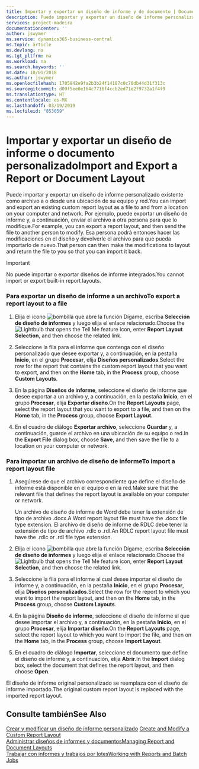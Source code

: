```yaml
---
title: Importar y exportar un diseño de informe y de documento | Documentos de Microsoft
description: Puede importar y exportar un diseño de informe personalizado existente como archivo a o desde una ubicación de su equipo y red.
services: project-madeira
documentationcenter: ''
author: jswymer
ms.service: dynamics365-business-central
ms.topic: article
ms.devlang: na
ms.tgt_pltfrm: na
ms.workload: na
ms.search.keywords: ''
ms.date: 10/01/2018
ms.author: jswymer
ms.openlocfilehash: 1705942e9fa2b3b24f14187c0c70db44d31f313c
ms.sourcegitcommit: d09f5ee0e164c7716f4ccb2ed71e2f9732a1f4f9
ms.translationtype: HT
ms.contentlocale: es-MX
ms.lasthandoff: 03/19/2019
ms.locfileid: "853059"
---
```

# <a name="import-and-export-a-report-or-document-layout"></a><span data-ttu-id="2dea1-103">Importar y exportar un diseño de informe o documento personalizado</span><span class="sxs-lookup"><span data-stu-id="2dea1-103">Import and Export a Report or Document Layout</span></span>
<span data-ttu-id="2dea1-104">Puede importar y exportar un diseño de informe personalizado existente como archivo a o desde una ubicación de su equipo y red.</span><span class="sxs-lookup"><span data-stu-id="2dea1-104">You can import and export an existing custom report layout as a file to and from a location on your computer and network.</span></span> <span data-ttu-id="2dea1-105">Por ejemplo, puede exportar un diseño de informe y, a continuación, enviar el archivo a otra persona para que lo modifique.</span><span class="sxs-lookup"><span data-stu-id="2dea1-105">For example, you can export a report layout, and then send the file to another person to modify.</span></span> <span data-ttu-id="2dea1-106">Esa persona podrá entonces hacer las modificaciones en el diseño y devolverle el archivo para que pueda importarlo de nuevo.</span><span class="sxs-lookup"><span data-stu-id="2dea1-106">That person can then make the modifications to layout and return the file to you so that you can import it back.</span></span>  

> [!IMPORTANT]  
>  <span data-ttu-id="2dea1-107">No puede importar o exportar diseños de informe integrados.</span><span class="sxs-lookup"><span data-stu-id="2dea1-107">You cannot import or export built-in report layouts.</span></span>  

### <a name="to-export-a-report-layout-to-a-file"></a><span data-ttu-id="2dea1-108">Para exportar un diseño de informe a un archivo</span><span class="sxs-lookup"><span data-stu-id="2dea1-108">To export a report layout to a file</span></span>  

1.  <span data-ttu-id="2dea1-109">Elija el icono ![bombilla que abre la función Dígame](media/ui-search/search_small.png "Dígame que desea hacer"), escriba **Selección de diseño de informes** y luego elija el enlace relacionado.</span><span class="sxs-lookup"><span data-stu-id="2dea1-109">Choose the ![Lightbulb that opens the Tell Me feature](media/ui-search/search_small.png "Tell me what you want to do") icon, enter **Report Layout Selection**, and then choose the related link.</span></span>  

2.  <span data-ttu-id="2dea1-110">Seleccione la fila para el informe que contenga con el diseño personalizado que desee exportar y, a continuación, en la pestaña **Inicio**, en el grupo **Procesar**, elija **Diseños personalizados**.</span><span class="sxs-lookup"><span data-stu-id="2dea1-110">Select the row for the report that contains the custom report layout that you want to export, and then on the **Home** tab, in the **Process** group, choose **Custom Layouts**.</span></span>  

3.  <span data-ttu-id="2dea1-111">En la página **Diseños de informe**, seleccione el diseño de informe que desee exportar a un archivo y, a continuación, en la pestaña **Inicio**, en el grupo **Procesar**, elija **Exportar diseño**.</span><span class="sxs-lookup"><span data-stu-id="2dea1-111">On the **Report Layouts** page, select the report layout that you want to export to a file, and then on the **Home** tab, in the **Process** group, choose **Export Layout**.</span></span>  

4.  <span data-ttu-id="2dea1-112">En el cuadro de diálogo **Exportar archivo**, seleccione **Guardar** y, a continuación, guarde el archivo en una ubicación de su equipo o red.</span><span class="sxs-lookup"><span data-stu-id="2dea1-112">In the **Export File** dialog box, choose **Save**, and then save the file to a location on your computer or network.</span></span>  

### <a name="to-import-a-report-layout-file"></a><span data-ttu-id="2dea1-113">Para importar un archivo de diseño de informe</span><span class="sxs-lookup"><span data-stu-id="2dea1-113">To import a report layout file</span></span>  

1.  <span data-ttu-id="2dea1-114">Asegúrese de que el archivo correspondiente que define el diseño de informe está disponible en el equipo o en la red.</span><span class="sxs-lookup"><span data-stu-id="2dea1-114">Make sure that the relevant file that defines the report layout is available on your computer or network.</span></span>  

     <span data-ttu-id="2dea1-115">Un archivo de diseño de informe de Word debe tener la extensión de tipo de archivo .docx.</span><span class="sxs-lookup"><span data-stu-id="2dea1-115">A Word report layout file must have the .docx file type extension.</span></span> <span data-ttu-id="2dea1-116">El archivo de diseño de informe de RDLC debe tener la extensión de tipo de archivo .rdlc o .rdl.</span><span class="sxs-lookup"><span data-stu-id="2dea1-116">An RDLC report layout file must have the .rdlc or .rdl file type extension.</span></span>  

2.  <span data-ttu-id="2dea1-117">Elija el icono ![bombilla que abre la función Dígame](media/ui-search/search_small.png "Dígame que desea hacer"), escriba **Selección de diseño de informes** y luego elija el enlace relacionado.</span><span class="sxs-lookup"><span data-stu-id="2dea1-117">Choose the ![Lightbulb that opens the Tell Me feature](media/ui-search/search_small.png "Tell me what you want to do") icon, enter **Report Layout Selection**, and then choose the related link.</span></span>  

3.  <span data-ttu-id="2dea1-118">Seleccione la fila para el informe al cual desee importar el diseño de informe y, a continuación, en la pestaña **Inicio**, en el grupo **Procesar**, elija **Diseños personalizados**.</span><span class="sxs-lookup"><span data-stu-id="2dea1-118">Select the row for the report to which you want to import the report layout, and then on the **Home** tab, in the **Process** group, choose **Custom Layouts**.</span></span>  

4.  <span data-ttu-id="2dea1-119">En la página **Diseño de informe**, seleccione el diseño de informe al que desee importar el archivo y, a continuación, en la pestaña **Inicio**, en el grupo **Procesar**, elija **Importar diseño**.</span><span class="sxs-lookup"><span data-stu-id="2dea1-119">On the **Report Layouts** page, select the report layout to which you want to import the file, and then on the **Home** tab, in the **Process** group, choose **Import Layout**.</span></span>  

5.  <span data-ttu-id="2dea1-120">En el cuadro de diálogo **Importar**, seleccione el documento que define el diseño de informe y, a continuación, elija **Abrir**.</span><span class="sxs-lookup"><span data-stu-id="2dea1-120">In the **Import** dialog box, select the document that defines the report layout, and then choose **Open**.</span></span>  

 <span data-ttu-id="2dea1-121">El diseño de informe original personalizado se reemplaza con el diseño de informe importado.</span><span class="sxs-lookup"><span data-stu-id="2dea1-121">The original custom report layout is replaced with the imported report layout.</span></span>  

## <a name="see-also"></a><span data-ttu-id="2dea1-122">Consulte también</span><span class="sxs-lookup"><span data-stu-id="2dea1-122">See Also</span></span>  
 <span data-ttu-id="2dea1-123">[Crear y modificar un diseño de informe personalizado](ui-how-create-custom-report-layout.md) </span><span class="sxs-lookup"><span data-stu-id="2dea1-123">[Create and Modify a Custom Report Layout](ui-how-create-custom-report-layout.md) </span></span>  
 [<span data-ttu-id="2dea1-124">Administrar diseños de informes y documentos</span><span class="sxs-lookup"><span data-stu-id="2dea1-124">Managing Report and Document Layouts</span></span>](ui-manage-report-layouts.md)  
 [<span data-ttu-id="2dea1-125">Trabajar con informes y trabajos por lotes</span><span class="sxs-lookup"><span data-stu-id="2dea1-125">Working with Reports and Batch Jobs</span></span>](ui-work-report.md)    
